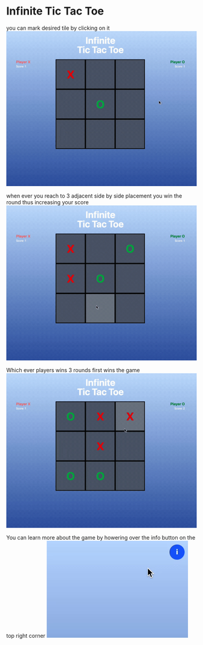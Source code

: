 # Infinite Tic Tac Toe

you can mark desired tile by clicking on it 
![Demo](Documentation/GIF/PlacingTile.gif)

when ever you reach to 3 adjacent side by side placement you win the round thus increasing your score
![Demo](Documentation/GIF/RoundGame.gif)

Which ever players wins 3 rounds first wins the game 
![Demo](Documentation/GIF/Win_Game.mov.gif)

You can learn more about the game by howering over the info button on the top right corner
![Demo](Documentation/GIF/infoBox.gif)